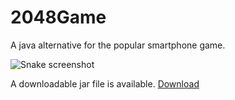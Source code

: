 # 2048Game
A java alternative for the popular smartphone game.

![Snake screenshot](http://dipankarjana.com/wp-content/uploads/screenshots/game2048_screen.jpg)

A downloadable jar file is available. [Download](http://dipankarjana.com/wp-content/uploads/demo/game2048/2048_game.jar "Download")